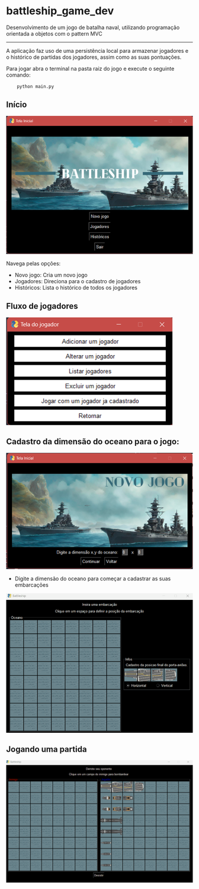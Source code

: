 # battleship_game_dev

Desenvolvimento de um jogo de batalha naval, utilizando programação orientada a objetos com o pattern MVC

---

A aplicação faz uso de uma persistência local para armazenar jogadores e o histórico de partidas dos jogadores, assim como as suas pontuações.

Para jogar abra o terminal na pasta raiz do jogo e execute o seguinte comando:

```
    python main.py
```

<h2>Início</h2>

<img src="./repository_assets/tela_inicial.png" />

Navega pelas opções:

-   Novo jogo: Cria um novo jogo
-   Jogadores: Direciona para o cadastro de jogadores
-   Históricos: Lista o histórico de todos os jogadores

<h2>Fluxo de jogadores</h2>

<img src="./repository_assets/tela_jogadores.png" />

<h2>Cadastro da dimensão do oceano para o jogo:</h2>

<img src="./repository_assets/tela_cadastro_dimensao.png" />

-   Digite a dimensão do oceano para começar a cadastrar as suas embarcações

![GIF do cadastro das embarcações do oceano aliado](repository_assets/cadastro.gif)

<h2>Jogando uma partida</h2>

![GIF do jogo](repository_assets/jogo.gif)
